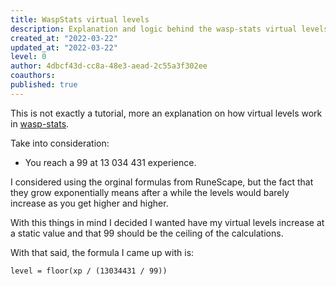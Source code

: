 ```yaml
---
title: WaspStats virtual levels
description: Explanation and logic behind the wasp-stats virtual levels.
created_at: "2022-03-22"
updated_at: "2022-03-22"
level: 0
author: 4dbcf43d-cc8a-48e3-aead-2c55a3f302ee
coauthors:
published: true
---
```


This is not exactly a tutorial, more an explanation on how virtual levels work in [wasp-stats](https://waspscripts.com/stats).

Take into consideration:

- You reach a 99 at 13 034 431 experience.

I considered using the orginal formulas from RuneScape, but the fact that they grow exponentially means after a while the levels would barely increase as you get higher and higher.

With this things in mind I decided I wanted have my virtual levels increase at a static value and that 99 should be the ceiling of the calculations.

With that said, the formula I came up with is:

```
level = floor(xp / (13034431 / 99))
```
